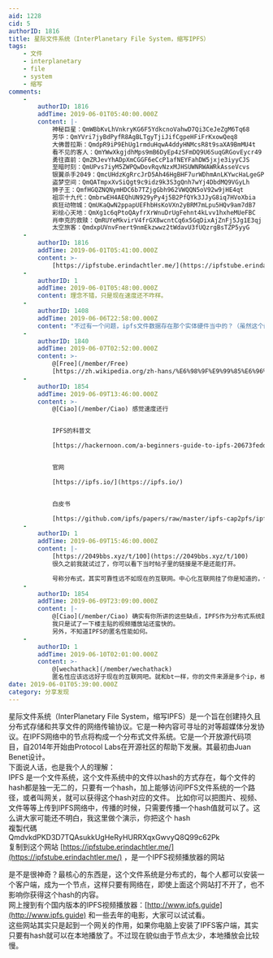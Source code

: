 ```yaml
---
aid: 1228
cid: 5
authorID: 1816
title: 星际文件系统（InterPlanetary File System，缩写IPFS）
tags:
    - 文件
    - interplanetary
    - file
    - system
    - 缩写
comments:
    -
        authorID: 1816
        addTime: 2019-06-01T05:40:00.000Z
        content: |-
            神秘巨星：QmWBbKvLhVnkryKG6F5YdkcnoVahwD7Qi3CeJeZgM6Tq68  
            芳华：QmYVri7jyBdPyfR8AgBLTgyTjiJifCgpeHFiFrKxowQeq8  
            大佛普拉斯：QmdpR9iP9EhUg1rmduHqwA4ddyHNMcsR8t9saXA9BmMU4t  
            看不见的客人：QmYWwXkgjdhMps9mB6DyEp4zSFmDQ9U6SuqGRGovEycr49  
            勇往直前：QmZRJevYhADpXmCGGF6eCcP1afNEYFahDW5jxje3iyyCJS  
            至暗时刻：QmUPvs7iyM5ZWPQwDovRqvNzxMJHSUWNRWAWRkAsseVcvs  
            银翼杀手2049：QmcUHdzKgRrcJrD5Ah46HgBHF7urWDhmAnLKYwcHaLgeGP  
            盗梦空间：QmQATmpxXvSiQgt9c9idz9k3S3gQnh7wYj4DbdMQ9VGyLh  
            狮子王：QmfHGQZNQNymHDC6b7TZjgGbh962VWQQN5oV92w9jHE4qt  
            祖宗十九代：QmbrwEH4AEQhUN929yPy4j5B2PfQYk3JJyG8iq7HVoXbia  
            疯狂动物城：QmUKaQwN2ppapUEFhbHsKoVXn2yBRM7mLpu5HQv9am7dB7  
            彩绘心天地：QmXg1c6qPtoQAyfrXrWnuDrUgFehnt4kLvv1hxheMUeFBC  
            肖申克的救赎：QmRUYeMkvirV4frGX8wcntCq6x5GqDixAjZnFj5Jg1E3qj  
            太空旅客：QmdxpUVnvFnert9nmEkzwwz2tWdavU3fUQzrgBsTZP5yyG
    -
        authorID: 1816
        addTime: 2019-06-01T05:41:00.000Z
        content: >-
            [https://ipfstube.erindachtler.me/](https://ipfstube.erindachtler.me/)
    -
        authorID: 1
        addTime: 2019-06-01T05:48:00.000Z
        content: 理念不错，只是现在速度还不咋样。
    -
        authorID: 1408
        addTime: 2019-06-06T22:58:00.000Z
        content: "不过有一个问题，ipfs文件数据存在那个实体硬件当中的？（虽然这个问题有点傻，我就是问问\U0001F605"
    -
        authorID: 1840
        addTime: 2019-06-07T02:52:00.000Z
        content: >-
            @[Free](/member/Free)
            [https://zh.wikipedia.org/zh-hans/%E6%98%9F%E9%99%85%E6%96%87%E4%BB%B6%E7%B3%BB%E7%BB%9F](https://zh.wikipedia.org/zh-hans/%E6%98%9F%E9%99%85%E6%96%87%E4%BB%B6%E7%B3%BB%E7%BB%9F)
    -
        authorID: 1854
        addTime: 2019-06-09T13:46:00.000Z
        content: >-
            @[Ciao](/member/Ciao) 感觉速度还行


            IPFS的科普文  

            [https://hackernoon.com/a-beginners-guide-to-ipfs-20673fedd3f](https://hackernoon.com/a-beginners-guide-to-ipfs-20673fedd3f)


            官网  

            [https://ipfs.io/](https://ipfs.io/)


            白皮书  

            [https://github.com/ipfs/papers/raw/master/ipfs-cap2pfs/ipfs-p2p-file-system.pdf](https://github.com/ipfs/papers/raw/master/ipfs-cap2pfs/ipfs-p2p-file-system.pdf)
    -
        authorID: 1
        addTime: 2019-06-09T15:46:00.000Z
        content: |-
            [https://2049bbs.xyz/t/100](https://2049bbs.xyz/t/100)  
            很久之前我就试过了，你可以看下当时帖子里的链接是不是还能打开。

            号称分布式，其实可靠性远不如现在的互联网。中心化互联网挂了你是知道的，但是这种不可靠的可用性完全支撑不起来。
    -
        authorID: 1854
        addTime: 2019-06-09T23:09:00.000Z
        content: |-
            @[Ciao](/member/Ciao) 确实有你所讲的这些缺点，IPFS作为分布式系统跟BT一样用户越多才越好用，需要暴力推广。  
            我只是试了一下楼主贴的视频播放站还蛮快的。  
            另外，不知道IPFS的匿名性能如何。
    -
        authorID: 1
        addTime: 2019-06-10T02:01:00.000Z
        content: >-
            @[wechathack](/member/wechathack)
            匿名性应该远远好于现在的互联网吧。就和bt一样，你的文件来源是多个ip，根本不知道原始文件是谁上传的。我没深入研究，不一定对。
date: 2019-06-01T05:39:00.000Z
category: 分享发现
---
```


星际文件系统（InterPlanetary File System，缩写IPFS）是一个旨在创建持久且分布式存储和共享文件的网络传输协议。它是一种内容可寻址的对等超媒体分发协议。在IPFS网络中的节点将构成一个分布式文件系统。它是一个开放源代码项目，自2014年开始由Protocol Labs在开源社区的帮助下发展。其最初由Juan Benet设计。  
下面说人话，也是我个人的理解：  
IPFS 是一个文件系统，这个文件系统中的文件以hash的方式存在，每个文件的hash都是独一无二的，只要有一个hash，加上能够访问IPFS文件系统的一个路径，或者叫网关，就可以获得这个hash对应的文件。 比如你可以把图片、视频、文件等等上传到IPFS网络中，传播的时候，只需要传播一个hash值就可以了。这么讲大家可能还不明白，我这里做个演示，你把这个 hash  
複製代碼  
QmdvkdPKD3D7TQAsukkUgHeRyHURRXqxGwvyQ8Q99c62Pk  
复制到这个网站 [https://ipfstube.erindachtler.me/](https://ipfstube.erindachtler.me/) ，是一个IPFS视频播放器的网站

是不是很神奇？最核心的东西是，这个文件系统是分布式的，每个人都可以安装一个客户端，成为一个节点，这样只要有网络在，即使上面这个网站打不开了，也不影响你获得这个hash的内容。  
网上搜到有个国内版本的IPFS视频播放器：[http://www.ipfs.guide](http://www.ipfs.guide) 和一些去年的电影，大家可以试试看。  
这些网站其实只是起到一个网关的作用，如果你电脑上安装了IPFS客户端，其实只要有hash就可以在本地播放了。不过现在貌似由于节点太少，本地播放会比较慢。
